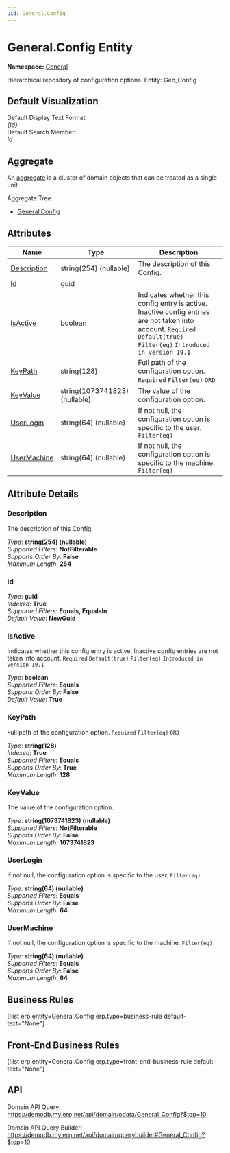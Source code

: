 ```yaml
---
uid: General.Config
---
```

# General.Config Entity

**Namespace:** [General](General.md)  

Hierarchical repository of configuration options. Entity: Gen_Config

## Default Visualization
Default Display Text Format:  
_{Id}_  
Default Search Member:  
_Id_  

## Aggregate
An [aggregate](https://docs.erp.net/tech/advanced/concepts/aggregates.html) is a cluster of domain objects that can be treated as a single unit.  

Aggregate Tree  
* [General.Config](General.Config.md)  

## Attributes

| Name | Type | Description |
| ---- | ---- | --- |
| [Description](General.Config.md#description) | string(254) (nullable) | The description of this Config. 
| [Id](General.Config.md#id) | guid |  
| [IsActive](General.Config.md#isactive) | boolean | Indicates whether this config entry is active. Inactive config entries are not taken into account. `Required` `Default(true)` `Filter(eq)` `Introduced in version 19.1` 
| [KeyPath](General.Config.md#keypath) | string(128) | Full path of the configuration option. `Required` `Filter(eq)` `ORD` 
| [KeyValue](General.Config.md#keyvalue) | string(1073741823) (nullable) | The value of the configuration option. 
| [UserLogin](General.Config.md#userlogin) | string(64) (nullable) | If not null, the configuration option is specific to the user. `Filter(eq)` 
| [UserMachine](General.Config.md#usermachine) | string(64) (nullable) | If not null, the configuration option is specific to the machine. `Filter(eq)` 


## Attribute Details

### Description

The description of this Config.

_Type_: **string(254) (nullable)**  
_Supported Filters_: **NotFilterable**  
_Supports Order By_: **False**  
_Maximum Length_: **254**  

### Id

_Type_: **guid**  
_Indexed_: **True**  
_Supported Filters_: **Equals, EqualsIn**  
_Default Value_: **NewGuid**  

### IsActive

Indicates whether this config entry is active. Inactive config entries are not taken into account. `Required` `Default(true)` `Filter(eq)` `Introduced in version 19.1`

_Type_: **boolean**  
_Supported Filters_: **Equals**  
_Supports Order By_: **False**  
_Default Value_: **True**  

### KeyPath

Full path of the configuration option. `Required` `Filter(eq)` `ORD`

_Type_: **string(128)**  
_Indexed_: **True**  
_Supported Filters_: **Equals**  
_Supports Order By_: **True**  
_Maximum Length_: **128**  

### KeyValue

The value of the configuration option.

_Type_: **string(1073741823) (nullable)**  
_Supported Filters_: **NotFilterable**  
_Supports Order By_: **False**  
_Maximum Length_: **1073741823**  

### UserLogin

If not null, the configuration option is specific to the user. `Filter(eq)`

_Type_: **string(64) (nullable)**  
_Supported Filters_: **Equals**  
_Supports Order By_: **False**  
_Maximum Length_: **64**  

### UserMachine

If not null, the configuration option is specific to the machine. `Filter(eq)`

_Type_: **string(64) (nullable)**  
_Supported Filters_: **Equals**  
_Supports Order By_: **False**  
_Maximum Length_: **64**  



## Business Rules

[!list erp.entity=General.Config erp.type=business-rule default-text="None"]

## Front-End Business Rules

[!list erp.entity=General.Config erp.type=front-end-business-rule default-text="None"]

## API

Domain API Query:
<https://demodb.my.erp.net/api/domain/odata/General_Config?$top=10>

Domain API Query Builder:
<https://demodb.my.erp.net/api/domain/querybuilder#General_Config?$top=10>

